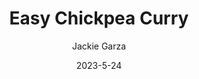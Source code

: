 ---
layout: recipe-page
permalink: /recipes/easy-chickpea-curry/
gallery: true
title: Easy Chickpea Curry
description: 
thumbnail: 
author: Jackie Garza
date: 2023-5-24

category: Unlabeled
cuisine: Unlabeled
college: true
preptime: 30
resttime: 0
cooktime: 30
servings: 1

ingredients:
- 2 tablespoons vegetable oil or coconut oil
- 1 medium onion, sliced
- 3 cloves garlic, minced
- 1/4 teaspoon crushed red pepper flakes
- 1-2 tablespoons curry powder
- 1 teaspoon cumin
- 1 (15 ounce) can crushed tomatoes
- 1 (13.5 ounce) can coconut milk
- 2 (15 ounce) cans chickpeas, drained and rinsed
- Salt and pepper, to taste
- Chopped fresh cilantro and lime wedges, for garnish (optional)
- Naan bread and rice, to serve (optional)
instructions:
- In a large, heavy bottomed pot or high-walled pan, heat the oil over medium-low. Add the sliced onion, garlic, and crushed red pepper to the pot. Cook, stirring occasionally, until the onion is softened and deep golden, about 15 minutes. Add a tablespoon of water at a time if the onions get dry.
- Increase the heat to medium. Add the curry powder and cumin and stir until toasted, about 1 minute. Add the crushed tomatoes and gently scrape the bottom of the pan with a wooden or rubber spoon to release any browned spices or onions stuck to the bottom.
- Pour in the coconut milk and add the chickpeas to the pot. Stir and reduce to low heat. Let simmer until the sauce is thickened and the chickpeas are slightly softened, about 10 minutes, stirring occasionally. Season with salt and pepper to taste, and adjust other seasonings as necessary.
- Garnish with chopped cilantro and serve with lime wedges over basmati rice and/or with naan.
tips:
- Add garam masala
---